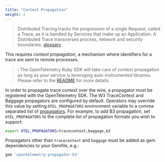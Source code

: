 ```yaml
---
title: "Context Propagation"
weight: 2
---
```


> Distributed Tracing tracks the progression of a single Request, called a Trace, as it is handled by Services that make up an Application. A Distributed Trace transverses process, network and security boundaries. [glossary][glossary]

This requires _context propagation_, a mechanism where identifiers for a trace are sent to remote processes.

> &#8505; The OpenTelemetry Ruby SDK will take care of context propagation as long as your service is leveraging auto-instrumented libraries. Please refer to the [README][auto-instrumentation] for more details.

In order to propagate trace context over the wire, a propagator must be registered with the OpenTelemetry SDK.
The W3 TraceContext and Baggage propagators are configured by default.
Operators may override this value by setting `OTEL_PROPAGATORS` environment variable to a comma separated list of [propagators][propagators].
For example, to add B3 propagation, set `OTEL_PROPAGATORS` to the complete list of propagation formats you wish to support:

```sh
export OTEL_PROPAGATORS=tracecontext,baggage,b3
```

Propagators other than `tracecontext` and `baggage` must be added as gem dependencies to your Gemfile, e.g.:

```ruby
gem 'opentelemetry-propagator-b3'
```

[glossary]: https://opentelemetry.io/docs/concepts/glossary/
[propagators]: https://github.com/open-telemetry/opentelemetry-ruby/tree/main/propagator
[auto-instrumentation]: https://github.com/open-telemetry/opentelemetry-ruby/tree/main/instrumentation
